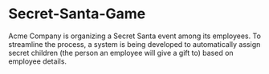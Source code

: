 # Secret-Santa-Game
Acme Company is organizing a Secret Santa event among its employees. To streamline the process, a system is being developed to automatically assign secret children (the person an employee will give a gift to) based on employee details. 
